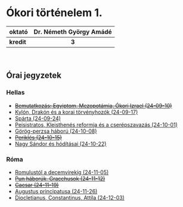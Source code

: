 # Ókori történelem 1.

| oktató | Dr. Németh György Amádé |
| :- | :-: |
| **kredit** | **3** |

<br>

## Órai jegyzetek
### Hellas
- ~~[Bemutatkozás; Egyiptom, Mezopotámia, Ókori Izrael (24-09-10)](./notes/240910.md)~~
- [Kylón, Drakón és a korai törvényhozók (24-09-17)](./notes/240917.md)
- [Spárta (24-09-24)](./notes/240924.md)
- [Peisistratos, Kleisthenés reformja és a cserépszavazás (24-10-01)](./notes/241001.md)
- [Görög-perzsa háború (24-10-08)](./notes/241008.md)
- ~~[Periklés (24-10-15)](./notes/241015.md)~~
- [Nagy Sándor és hódításai (24-10-22)](./notes/241022.md)

### Róma
- [Romulustól a decemvirekig (24-11-05)](./notes/241105.md)
- ~~[Pun háborúk, Gracchusok (24-11-12)](./notes/241112.md)~~
- ~~[Caesar (24-11-19)](./notes/241119.md)~~
- [Augustus principatusa (24-11-26)](./notes/241126.md)
- [Diocletianus, Constantinus, Attila (24-12-03)](./notes/241203.md)
<!-- 
- [Női szerepek a görög-római világban (24-12-10)](./notes/241210.md)
 -->